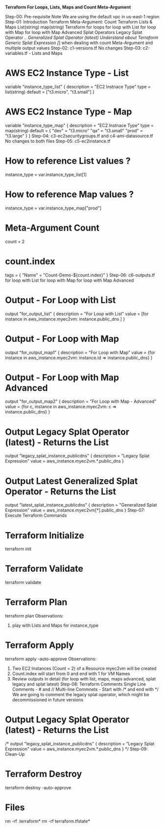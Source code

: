 **Terraform For Loops, Lists, Maps and Count Meta-Argument**

Step-00: Pre-requisite Note
We are using the default vpc in us-east-1 region
Step-01: Introduction
Terraform Meta-Argument: Count
Terraform Lists & Maps
List(string)
map(string)
Terraform for loops
for loop with List
for loop with Map
for loop with Map Advanced
Splat Operators
Legacy Splat Operator .*.
Generalized Splat Operator (latest)
Understand about Terraform Generic Splat Expression [*] when dealing with count Meta-Argument and multiple output values
Step-02: c1-versions.tf
No changes
Step-03: c2-variables.tf - Lists and Maps
# AWS EC2 Instance Type - List
variable "instance_type_list" {
  description = "EC2 Instnace Type"
  type = list(string)
  default = ["t3.micro", "t3.small"]
}


# AWS EC2 Instance Type - Map
variable "instance_type_map" {
  description = "EC2 Instnace Type"
  type = map(string)
  default = {
    "dev" = "t3.micro"
    "qa"  = "t3.small"
    "prod" = "t3.large"
  }
}
Step-04: c3-ec2securitygroups.tf and c4-ami-datasource.tf
No changes to both files
Step-05: c5-ec2instance.tf
# How to reference List values ?
instance_type = var.instance_type_list[1]

# How to reference Map values ?
instance_type = var.instance_type_map["prod"]

# Meta-Argument Count
count = 2

# count.index
  tags = {
    "Name" = "Count-Demo-${count.index}"
  }
Step-06: c6-outputs.tf
for loop with List
for loop with Map
for loop with Map Advanced
# Output - For Loop with List
output "for_output_list" {
  description = "For Loop with List"
  value = [for instance in aws_instance.myec2vm: instance.public_dns ]
}

# Output - For Loop with Map
output "for_output_map1" {
  description = "For Loop with Map"
  value = {for instance in aws_instance.myec2vm: instance.id => instance.public_dns}
}

# Output - For Loop with Map Advanced
output "for_output_map2" {
  description = "For Loop with Map - Advanced"
  value = {for c, instance in aws_instance.myec2vm: c => instance.public_dns}
}

# Output Legacy Splat Operator (latest) - Returns the List
output "legacy_splat_instance_publicdns" {
  description = "Legacy Splat Expression"
  value = aws_instance.myec2vm.*.public_dns
}  

# Output Latest Generalized Splat Operator - Returns the List
output "latest_splat_instance_publicdns" {
  description = "Generalized Splat Expression"
  value = aws_instance.myec2vm[*].public_dns
}
Step-07: Execute Terraform Commands
# Terraform Initialize
terraform init

# Terraform Validate
terraform validate

# Terraform Plan
terraform plan
Observations: 
1) play with Lists and Maps for instance_type

# Terraform Apply
terraform apply -auto-approve
Observations: 
1) Two EC2 Instances (Count = 2) of a Resource myec2vm will be created
2) Count.index will start from 0 and end with 1 for VM Names
3) Review outputs in detail (for loop with list, maps, maps advanced, splat legacy and splat latest)
Step-08: Terraform Comments
Single Line Comments - # and //
Multi-line Commnets - Start with /* and end with */
We are going to comment the legacy splat operator, which might be decommissioned in future versions
# Output Legacy Splat Operator (latest) - Returns the List
/* output "legacy_splat_instance_publicdns" {
  description = "Legacy Splat Expression"
  value = aws_instance.myec2vm.*.public_dns
}  */
Step-09: Clean-Up
# Terraform Destroy
terraform destroy -auto-approve

# Files
rm -rf .terraform*
rm -rf terraform.tfstate*
